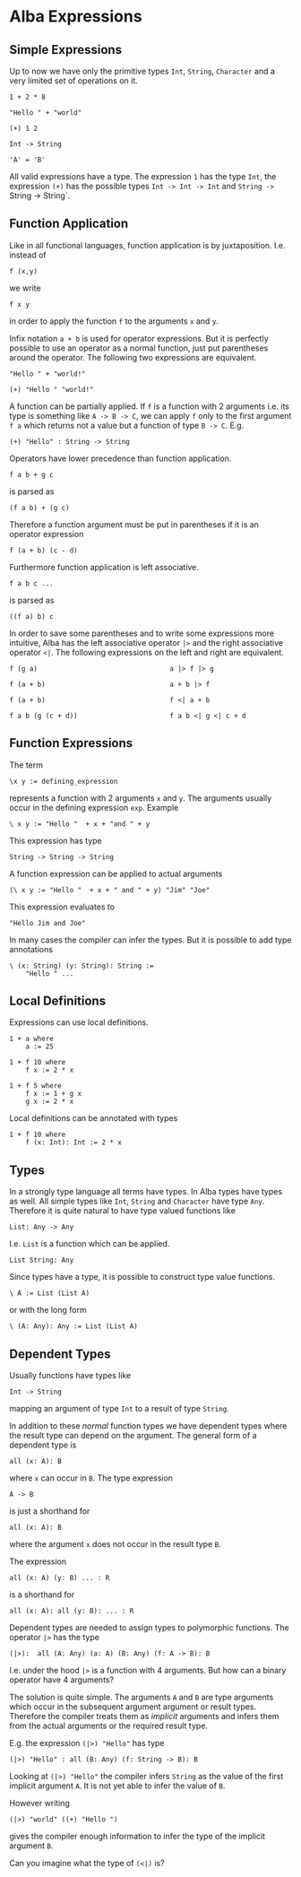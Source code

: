# Alba Expressions


## Simple Expressions


Up to now we have only the primitive types `Int`, `String`, `Character` and a
very limited set of operations on it.

    1 + 2 * 8

    "Hello " + "world"

    (+) 1 2

    Int -> String

    'A' = 'B'


All valid expressions have a type. The expression `1` has the type `Int`, the
expression `(+)` has the possible types `Int -> Int -> Int` and `String ->
`String -> String`.



## Function Application

Like in all functional languages, function application is by juxtaposition. I.e.
instead of

    f (x,y)

we write

    f x y

in order to apply the function `f` to the arguments `x` and `y`.

Infix notation `a + b` is used for operator expressions. But it is perfectly
possible to use an operator as a normal function, just put parentheses around
the operator. The following two expressions are equivalent.

    "Hello " + "world!"

    (+) "Hello " "world!"

A function can be partially applied. If `f` is a function with 2 arguments i.e.
its type is something like `A -> B -> C`, we can apply `f` only to the first
argument `f a` which returns not a value but a function of type `B -> C`. E.g.

    (+) "Hello" : String -> String

Operators have lower precedence than function application.

    f a b + g c

is parsed as

    (f a b) + (g c)

Therefore a function argument must be put in parentheses if it is an operator
expression

    f (a + b) (c - d)

Furthermore function application is left associative.

    f a b c ...

is parsed as

    ((f a) b) c

In order to save some parentheses and to write some expressions more intuitive,
Alba has the left associative operator `|>` and the right associative operator
`<|`. The following expressions on the left and right are equivalent.

    f (g a)                                 a |> f |> g

    f (a + b)                               a + b |> f

    f (a + b)                               f <| a + b

    f a b (g (c + d))                       f a b <| g <| c + d




## Function Expressions

The term

    \x y := defining_expression

represents a function with 2 arguments `x` and `y`. The arguments usually occur
in the defining expression `exp`. Example

    \ x y := "Hello "  + x + "and " + y

This expression has type

    String -> String -> String

A function expression can be applied to actual arguments

    (\ x y := "Hello "  + x + " and " + y) "Jim" "Joe"

This expression evaluates to

    "Hello Jim and Joe"

In many cases the compiler can infer the types. But it is possible to add type
annotations

    \ (x: String) (y: String): String :=
        "Hello " ...




## Local Definitions

Expressions can use local definitions.

    1 + a where
        a := 25

    1 + f 10 where
        f x := 2 * x

    1 + f 5 where
        f x := 1 + g x
        g x := 2 * x

Local definitions can be annotated with types

    1 + f 10 where
        f (x: Int): Int := 2 * x







## Types

In a strongly type language all terms have types. In Alba types have types as
well. All simple types like `Int`, `String` and `Character` have type `Any`.
Therefore it is quite natural to have type valued functions like

    List: Any -> Any

I.e. `List` is a function which can be applied.

    List String: Any

Since types have a type, it is possible to construct type value functions.

    \ A := List (List A)

or with the long form

    \ (A: Any): Any := List (List A)




## Dependent Types

Usually functions have types like

    Int -> String

mapping an argument of type `Int` to a result of type `String`.

In addition to these *normal* function types we have dependent types where the
result type can depend on the argument. The general form of a dependent type is

    all (x: A): B

where `x` can occur in `B`. The type expression

    A -> B

is just a shorthand for

    all (x: A): B

where the argument `x` does not occur in the result type `B`.

The expression

    all (x: A) (y: B) ... : R

is a shorthand for

    all (x: A): all (y: B): ... : R


Dependent types are needed to assign types to polymorphic functions. The
operator `|>` has the type

    (|>):  all (A: Any) (a: A) (B: Any) (f: A -> B): B

I.e. under the hood `|>` is a function with 4 arguments. But how can a binary
operator have 4 arguments?

The solution is quite simple. The arguments `A` and `B` are type arguments which
occur in the subsequent argument argument or result types. Therefore the
compiler treats them as *implicit* arguments and infers them from the actual
arguments or the required result type.

E.g. the expression `(|>) "Hello"` has type

    (|>) "Hello" : all (B: Any) (f: String -> B): B

Looking at `(|>) "Hello"` the compiler infers `String` as the value of the first
implicit argument `A`. It is not yet able to infer the value of `B`.

However writing

    (|>) "world" ((+) "Hello ")

gives the compiler enough information to infer the type of the implicit argument
`B`.

Can you imagine what the type of `(<|)` is?
